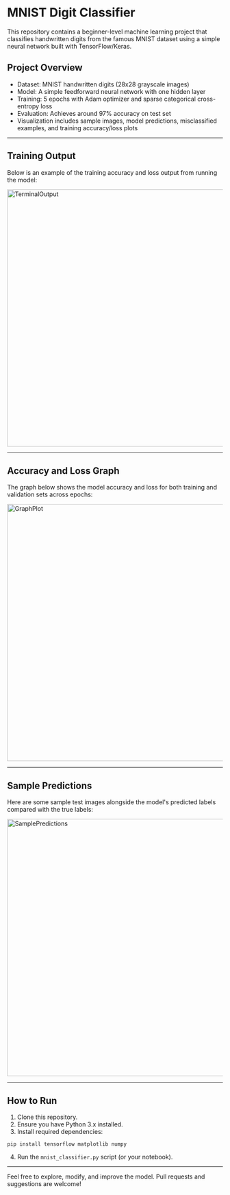 # MNIST Digit Classifier

This repository contains a beginner-level machine learning project that classifies handwritten digits from the famous MNIST dataset using a simple neural network built with TensorFlow/Keras.

## Project Overview

- Dataset: MNIST handwritten digits (28x28 grayscale images)
- Model: A simple feedforward neural network with one hidden layer
- Training: 5 epochs with Adam optimizer and sparse categorical cross-entropy loss
- Evaluation: Achieves around 97% accuracy on test set
- Visualization includes sample images, model predictions, misclassified examples, and training accuracy/loss plots

---

## Training Output

Below is an example of the training accuracy and loss output from running the model:

<img src="https://github.com/user-attachments/assets/97fba2cf-fe48-4db5-b19c-ef2db27f1c0c" alt="TerminalOutput" width=600 height=600 />


---

## Accuracy and Loss Graph

The graph below shows the model accuracy and loss for both training and validation sets across epochs:

<img src="https://github.com/user-attachments/assets/0edb3180-a919-4453-a7a6-d8bfdcba318f" alt="GraphPlot" width=600 height=600 />

---

## Sample Predictions

Here are some sample test images alongside the model's predicted labels compared with the true labels:

<img src="https://github.com/user-attachments/assets/ccdd168e-b82f-4854-922c-389d311f6789" alt="SamplePredictions" width=600 height=600 />

---

## How to Run

1. Clone this repository.
2. Ensure you have Python 3.x installed.
3. Install required dependencies:
```
pip install tensorflow matplotlib numpy
```
4. Run the `mnist_classifier.py` script (or your notebook).

---

Feel free to explore, modify, and improve the model. Pull requests and suggestions are welcome!


